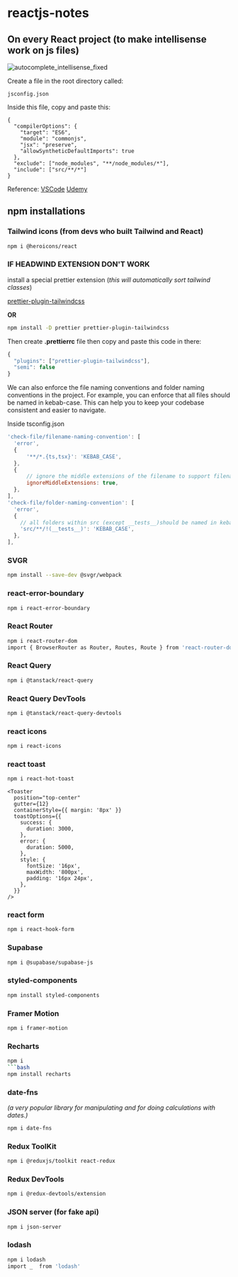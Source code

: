 # reactjs-notes

## On every React project (to make intellisense work on js files)
![autocomplete_intellisense_fixed](https://github.com/user-attachments/assets/422b71b3-b7c7-410e-a816-f5887f2f2d90)

Create a file in the root directory called:
```
jsconfig.json
```
Inside this file, copy and paste this:
```
{
  "compilerOptions": {
    "target": "ES6",
    "module": "commonjs",
    "jsx": "preserve",
    "allowSyntheticDefaultImports": true
  },
  "exclude": ["node_modules", "**/node_modules/*"],
  "include": ["src/**/*"]
}
```
Reference: 
[VSCode](https://code.visualstudio.com/docs/languages/jsconfig#_why-do-i-need-a-jsconfigjson-file)
[Udemy](https://www.udemy.com/course/the-ultimate-react-course/learn/lecture/38038174#questions/21582188)

## npm installations

### Tailwind icons (from devs who built Tailwind and React)
```bash
npm i @heroicons/react
```

### IF HEADWIND EXTENSION DON'T WORK
install a special prettier extension (*this will automatically sort tailwind classes*)

[prettier-plugin-tailwindcss](https://github.com/tailwindlabs/prettier-plugin-tailwindcss)

**OR**
```bash
npm install -D prettier prettier-plugin-tailwindcss
```

Then create **.prettierrc** file then copy and paste this code in there:
```javascript
{
  "plugins": ["prettier-plugin-tailwindcss"],
  "semi": false
}
```

We can also enforce the file naming conventions and folder naming conventions in the project. For example, you can enforce that all files should be named in kebab-case. This can help you to keep your codebase consistent and easier to navigate.

Inside tsconfig.json
```javascript
'check-file/filename-naming-convention': [
  'error',
  {
      '**/*.{ts,tsx}': 'KEBAB_CASE',
  },
  {
      // ignore the middle extensions of the filename to support filename like bable.config.js or smoke.spec.ts
      ignoreMiddleExtensions: true,
  },
],
'check-file/folder-naming-convention': [
  'error',
  {
    // all folders within src (except __tests__)should be named in kebab-case
    'src/**/!(__tests__)': 'KEBAB_CASE',
  },
],
```

### SVGR
```bash
npm install --save-dev @svgr/webpack
```

### react-error-boundary
```bash
npm i react-error-boundary
```

### React Router
```bash
npm i react-router-dom
import { BrowserRouter as Router, Routes, Route } from 'react-router-dom'
```

### React Query
```bash
npm i @tanstack/react-query
```

### React Query DevTools
```bash
npm i @tanstack/react-query-devtools
```

### react icons
```bash
npm i react-icons
```

### react toast
```bash
npm i react-hot-toast
```
```
<Toaster
  position="top-center"
  gutter={12}
  containerStyle={{ margin: '8px' }}
  toastOptions={{
    success: {
      duration: 3000,
    },
    error: {
      duration: 5000,
    },
    style: {
      fontSize: '16px',
      maxWidth: '800px',
      padding: '16px 24px',
    },
  }}
/>
```

### react form
```bash
npm i react-hook-form
```

### Supabase
```bash
npm i @supabase/supabase-js
```

### styled-components
```bash
npm install styled-components
```

### Framer Motion
```bash
npm i framer-motion
```

### Recharts
```bash
npm i
```bash
npm install recharts
```

### date-fns 
*(a very popular library for manipulating and for doing calculations with dates.)*
```bash
npm i date-fns
```

### Redux ToolKit
```bash
npm i @reduxjs/toolkit react-redux
```

### Redux DevTools
```bash
npm i @redux-devtools/extension
```

### JSON server (for fake api)
```bash
npm i json-server
```

### lodash
```bash
npm i lodash
import _  from 'lodash'
```
